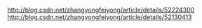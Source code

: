 http://blog.csdn.net/zhangyongfeiyong/article/details/52224300
http://blog.csdn.net/zhangyongfeiyong/article/details/52130413